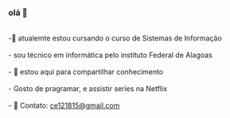 ### olá 👋
<body>

<br> -:school: atualemte estou cursando o curso de Sistemas de Informação<br/>
<br>- sou técnico em informática pelo instituto Federal de Alagoas<br/>
<br>- :dancers: estou aqui para compartilhar conhecimento<br/>
<br>- Gosto de pragramar, e assistir series na Netflix<br/>
<br>- :email: Contato: ce121815@gmail.com<br/>
<body/>

<!--
**cebs-coder/cebs-coder** is a ✨ _special_ ✨ repository because its `README.md` (this file) appears on your GitHub profile.

Here are some ideas to get you started:

- 🔭 I’m currently working on ...
- 🌱 I’m currently learning ...
- 👯 I’m looking to collaborate on ...
- 🤔 I’m looking for help with ...
- 💬 Ask me about ...
- 📫 How to reach me: ...
- 😄 Pronouns: ...
- ⚡ Fun fact: ...
-->
